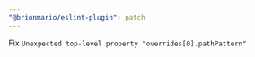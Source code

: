 ```yaml
---
"@brionmario/eslint-plugin": patch
---
```


Fix `Unexpected top-level property "overrides[0].pathPattern"`
